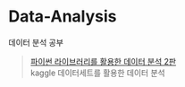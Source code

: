 # Data-Analysis
데이터 분석 공부
> [파이썬 라이브러리를 활용한 데이터 분석 2판](http://www.yes24.com/Product/Goods/73268296)   
> kaggle 데이터세트를 활용한 데이터 분석

